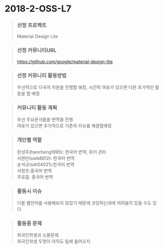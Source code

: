 # 2018-2-OSS-L7

> ### 선정 프로젝트
> Material Design Lite

> ### 선정 커뮤니티URL
> https://github.com/google/material-design-lite

> ### 선정 커뮤니티 활동방법
> 우선적으로 다국어 지원을 진행할 예정, 시간적 여유가 있으면 다른 추가적인 활동을 할 예정

> ### 커뮤니티 활동 계획 
> 우선 주요문서들을 번역을 진행  
> 여유가 있으면 추가적으로 기존의 이슈를 해결할예정

> ### 개인별 역할
> 한성주(hancheng1995): 한국어 번역, 위키 관리  
서원빈(swb8812): 한국어 번역   
손석규(sdr04021):한국어 번역   
서정초:중국어 번역  
주유흠: 중국어 번역  

> ### 활동시 이슈
> 다들 웹언어를 사용해보지 않았기 때문에 코딩하는데에 어려움이 있을 수도 있다.

> ### 활동중 문제
> 외국인학생과 소통문제  
> 외국인학생 두명이 아직도 팀에 들어오지
